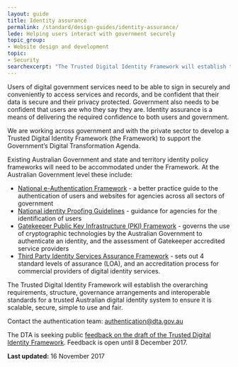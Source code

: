 ```yaml
---
layout: guide
title: Identity assurance
permalink: /standard/design-guides/identity-assurance/
lede: Helping users interact with government securely
topic_group:
- Website design and development
topic:
- Security
searchexcerpt: "The Trusted Digital Identity Framework will establish the overarching requirements, structure, governance arrangements and interoperable standards for a trusted Australian digital identity system to ensure it is scalable, secure, simple to use and fair."
---
```

Users of digital government services need to be able to sign in securely and conveniently to access services and records, and be confident that their data is secure and their privacy protected. Government also needs to be confident that users are who they say they are. Identity assurance is a means of delivering the required confidence to both users and government.

We are working across government and with the private sector to develop a Trusted Digital Identity Framework (the Framework) to support the Government’s Digital Transformation Agenda.

Existing Australian Government and state and territory identity policy frameworks will need to be accommodated under the Framework. At the Australian Government level these include:

- [National e-Authentication Framework](/standard/design-guides/authentication-frameworks/national-e-authentication-framework/) - a better practice guide to the authentication of users and websites for agencies across all sectors of government
- [National identity Proofing Guidelines](https://www.ag.gov.au/RightsAndProtections/IdentitySecurity/Pages/Identity-security-guidelines-and-standards.aspx) - guidance for agencies for the identification of users
- [Gatekeeper Public Key Infrastructure (PKI) Framework](/standard/design-guides/authentication-frameworks/gatekeeper-public-key-infrastructure-framework/) - governs the use of cryptographic technologies by the Australian Government to authenticate an identity, and the assessment of Gatekeeper accredited service providers
- [Third Party Identity Services Assurance Framework](/standard/design-guides/authentication-frameworks/third-party-identity-services-assurance-framework/) - sets out 4 standard levels of assurance (LOA), and an accreditation process for commercial providers of digital identity services.

The Trusted Digital Identity Framework will establish the overarching requirements, structure, governance arrangements and interoperable standards for a trusted Australian digital identity system to ensure it is scalable, secure, simple to use and fair.

Contact the authentication team: [authentication@dta.gov.au](mailto:authentication@dta.gov.au)

The DTA is seeking public [feedback on the draft of the Trusted Digital Identity Framework](https://engage.digital.gov.au/). Feedback is open until 8 December 2017.

**Last updated:** 16 November 2017
